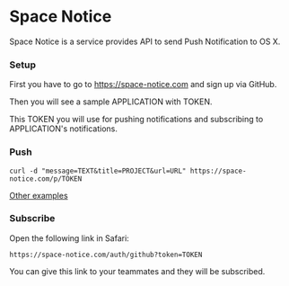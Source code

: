 # Space Notice

Space Notice is a service provides API to send Push Notification to OS X.

### Setup

First you have to go to <https://space-notice.com> and sign up via GitHub.

Then you will see a sample APPLICATION with TOKEN.

This TOKEN you will use for pushing notifications and subscribing to APPLICATION's notifications.

### Push

```
curl -d "message=TEXT&title=PROJECT&url=URL" https://space-notice.com/p/TOKEN
```

[Other examples](https://github.com/releu/space-notice/wiki/How-to-push-a-notification)

### Subscribe

Open the following link in Safari:

```
https://space-notice.com/auth/github?token=TOKEN
```

You can give this link to your teammates and they will be subscribed.

